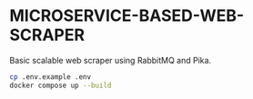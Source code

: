 # MICROSERVICE-BASED-WEB-SCRAPER

Basic scalable web scraper using RabbitMQ and Pika.

```bash
cp .env.example .env
docker compose up --build
```
